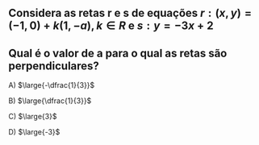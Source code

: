 ## Considera as retas r e s de equações $r:(x,y)=(-1,0)+k(1,-a), k \in R$ e $s: y=-3x+2$
## Qual é o valor de a para o qual as retas são perpendiculares?
A) $\large{-\dfrac{1}{3}}$

B) $\large{\dfrac{1}{3}}$

C) $\large{3}$

D) $\large{-3}$

